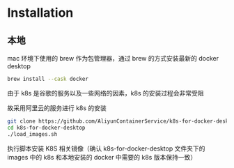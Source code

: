 # Installation

## 本地

mac 环境下使用的 brew 作为包管理器，通过 brew 的方式安装最新的 docker desktop

```sh
brew install --cask docker
```

由于 k8s 是谷歌的服务以及一些网络的因素，k8s 的安装过程会非常受阻

故采用阿里云的服务进行 k8s 的安装

```sh
git clone https://github.com/AliyunContainerService/k8s-for-docker-desktop.git
cd k8s-for-docker-desktop
./load_images.sh
```

执行脚本安装 K8S 相关镜像（确认 k8s-for-docker-desktop 文件夹下的 images 中的 k8s 和本地安装的 docker 中需要的 k8s 版本保持一致）
